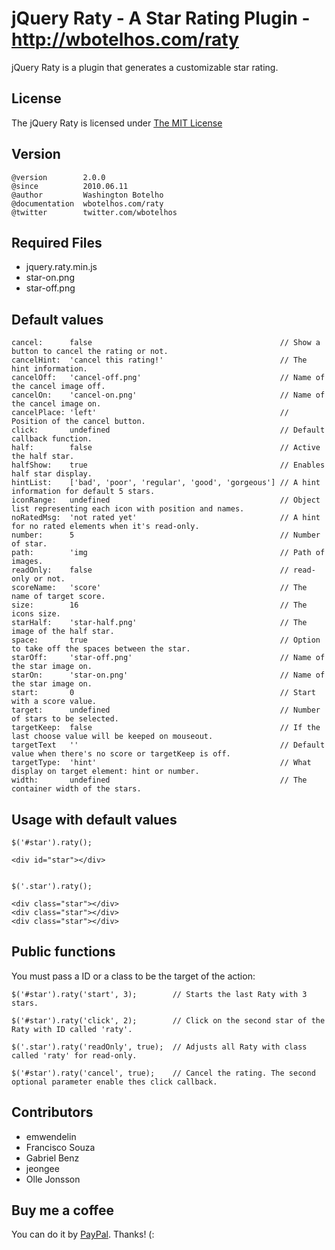 # jQuery Raty - A Star Rating Plugin - http://wbotelhos.com/raty

jQuery Raty is a plugin that generates a customizable star rating.

## License

The jQuery Raty is licensed under [The MIT License](http://www.opensource.org/licenses/mit-license.php)

## Version

	@version        2.0.0
	@since          2010.06.11
	@author         Washington Botelho
	@documentation  wbotelhos.com/raty
	@twitter        twitter.com/wbotelhos

## Required Files

+ jquery.raty.min.js
+ star-on.png
+ star-off.png

## Default values

	cancel:      false                                          // Show a button to cancel the rating or not.   
	cancelHint:  'cancel this rating!'                          // The hint information.
	cancelOff:   'cancel-off.png'                               // Name of the cancel image off.
	cancelOn:    'cancel-on.png'                                // Name of the cancel image on.
	cancelPlace: 'left'                                         // Position of the cancel button.
	click:       undefined                                      // Default callback function.
	half:        false                                          // Active the half star.
	halfShow:    true                                           // Enables half star display.
	hintList:    ['bad', 'poor', 'regular', 'good', 'gorgeous'] // A hint information for default 5 stars.
	iconRange:   undefined                                      // Object list representing each icon with position and names.
	noRatedMsg:  'not rated yet'                                // A hint for no rated elements when it's read-only.
	number:      5                                              // Number of star.
	path:        'img                                           // Path of images.
	readOnly:    false                                          // read-only or not.
	scoreName:   'score'                                        // The name of target score.
	size:        16                                             // The icons size.
	starHalf:    'star-half.png'                                // The image of the half star.
	space:       true                                           // Option to take off the spaces between the star.
	starOff:     'star-off.png'                                 // Name of the star image on.
	starOn:      'star-on.png'                                  // Name of the star image on.
	start:       0                                              // Start with a score value.
	target:      undefined                                      // Number of stars to be selected.
	targetKeep:  false                                          // If the last choose value will be keeped on mouseout.
	targetText   ''                                             // Default value when there's no score or targetKeep is off.
	targetType:  'hint'                                         // What display on target element: hint or number.
	width:       undefined                                      // The container width of the stars.

## Usage with default values

	$('#star').raty();

	<div id="star"></div>


	$('.star').raty();

	<div class="star"></div>
	<div class="star"></div>
	<div class="star"></div>

## Public functions

You must pass a ID or a class to be the target of the action:

	$('#star').raty('start', 3);        // Starts the last Raty with 3 stars.

	$('#star').raty('click', 2);        // Click on the second star of the Raty with ID called 'raty'.

	$('.star').raty('readOnly', true);  // Adjusts all Raty with class called 'raty' for read-only.

	$('#star').raty('cancel', true);    // Cancel the rating. The second optional parameter enable thes click callback.

## Contributors

+ emwendelin
+ Francisco Souza
+ Gabriel Benz
+ jeongee
+ Olle Jonsson

## Buy me a coffee

You can do it by [PayPal](https://www.paypal.com/cgi-bin/webscr?cmd=_donations&business=X8HEP2878NDEG&item_name=jQuery%20Raty). Thanks! (: